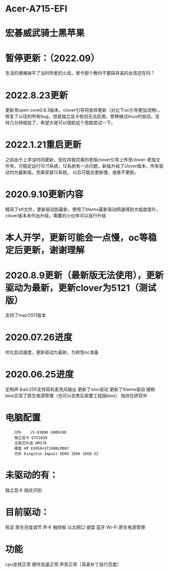 # Acer-A715-EFI
# 宏碁威武骑士黑苹果

# 暂停更新：（2022.09）
  生活的艰难抹平了当时热爱的火焰，曾今那个教你不要踩井盖的女孩还在吗？
# 2022.8.23更新
  更新至open core0.8.3版本，clover引导将放弃更新（对比下oc引导更加流畅），修复了以往的所有bug，但是独立显卡依旧无法启用，曾移植过linux的驱动，坚持几分钟就挂了，希望大佬可以借助这个思路尝试一下。
# 2022.1.21重启更新
  之前由于上学没时间更新，现在将我完善的老版clover引导上传至clover-老版文件夹，可稳定运行10.11系统，12系统有一点问题，新版升级了clover版本，所有驱动均为最新版，完美安装12系统。
  以后可能会更新慢，或者不更新。
# 2020.9.10更新内容
  精简了efi文件，更新驱动到最新，使用了itlwmx最新驱动网速得到大幅度提升，clover版本未作出升级，需要的小伙伴可以自行升级 
# 本人开学，更新可能会一点慢，oc等稳定后更新，谢谢理解
# 2020.8.9更新（最新版无法使用），更新驱动为最新，更新clover为5121（测试版）
支持了macOS11版本
# 2020.07.26进度
优化启动速度，更新驱动为最新，为转型oc准备
# 2020.06.25进度
定制声卡alc255支持耳机麦克风输出
更新了smc驱动
更新了itlwmx驱动
硬刷bios实现了原生电源管理（也可以去售后索要工程版bios）
指纹在研究中
# 电脑配置
        CPU    i5-9300H（UHD630） 
        独立显卡 GTX1650 
        主版芯片组 HM370 
        硬盘 HP EX950+ST2000LM007 
        内存 Kingston Impact DDR4 2666 16GB X2 
# 未驱动的有：
独立显卡
指纹识别
# 目前驱动：
核显
原生亮度调节
声卡
触控板
以太网口
键盘 
蓝牙
Wi-Fi
原生电源管理
# 功能
cpu变频正常
硬件加速正常
声音正常（耳麦补丁自行百度）
